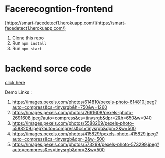 # Facerecogntion-frontend
 [https://smart-facedetect1.herokuapp.com/](https://smart-facedetect1.herokuapp.com/)
 
1. Clone this repo
2. Run `npm install`
3. Run `npm start`

# backend sorce code
 [click here](https://github.com/Rajiv5055/Facerecognition-backend)
 
 Demo Links :
 1) https://images.pexels.com/photos/614810/pexels-photo-614810.jpeg?auto=compress&cs=tinysrgb&h=750&w=1260
 2) https://images.pexels.com/photos/2691608/pexels-photo-2691608.jpeg?auto=compress&cs=tinysrgb&dpr=2&h=650&w=940
 3) https://images.pexels.com/photos/5588209/pexels-photo-5588209.jpeg?auto=compress&cs=tinysrgb&dpr=2&w=500
 4) https://images.pexels.com/photos/415829/pexels-photo-415829.jpeg?auto=compress&cs=tinysrgb&dpr=2&w=500
 5) https://images.pexels.com/photos/573299/pexels-photo-573299.jpeg?auto=compress&cs=tinysrgb&dpr=2&w=500
